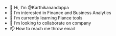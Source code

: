 - 👋 Hi, I’m @Karthikanandappa
- 👀 I’m interested in Finance and Business Analytics 
- 🌱 I’m currently learning Fiance tools
- 💞️ I’m looking to collaborate on company 
- 📫 How to reach me throw email 

<!---
Karthikanandappa/Karthikanandappa is a ✨ special ✨ repository because its `README.md` (this file) appears on your GitHub profile.
You can click the Preview link to take a look at your changes.
--->
